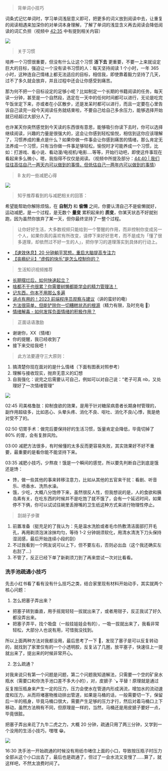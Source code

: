 > 背单词小技巧

词条式记忆单词时，学习单词浅层意义即可，把更多的词义放到阅读中去，让重复的阅读相遇来加深你的对单词本身理解，了解了单词的浅显含义再去阅读会降低阅读的词汇负担（视频中 [42:35](https://www.bilibili.com/video/BV1ns4y1A7fj?t=2557.5) 中有提到相关内容）

![](attachments/04-26%20周三_背单词的技巧.png)

> 关于习惯

培养一个习惯很重要，但没有什么让这个习惯 **活下去** 更重要，不要一上来就设定巨大的目标，强迫让一个没有读书习惯的人：每天坚持阅读 1 个小时，一年 365 小时，这种连自己情绪上都无法适应的目标，相信我，即使靠着毅力坚持了几天，过不了多久就会放弃，并且过程中还会让你感受到痛苦。

那为何不把一个目标设定的足够小呢？比如制定一个长期的书籍阅读的任务，每天读一分钟，甚至是一个自然段，选定在一天中的任何时间都可以进行，无论是吃完午饭坐定下来，亦或者在小区散步，还是发呆时都可以进行，而且一定要在心里告诉自己读完一段今天阅读任务就结束啦，不要自己给自己多余压力，能够选择开始就已经超过大部分人了。

也许某天你突然感觉到今天读的东西很有意思，能够吸引你读下去时，你可以选择继续阅读，兴趣的力量是很强大的，这会让你感到轻松愉悦，相信到这你应该理解了，习惯养成的重点是什么？如果你做一件事会让你感到痛苦的情绪，那么肯定无法养成一个习惯，只有当你做一件事足够轻松，愉悦时才可能养成一个习惯，比如：打游戏、看小说、看动漫/电视机/电影….等等，开始行动吧，即使这件事现在看起来多么微小，嗯，我指得不仅仅是阅读。（视频中所提及部分：[44:40 | 我们往往高估自己一两天内可以做到的事情，但低估自己一两年内可以做到的事情](https://www.bilibili.com/video/BV1ns4y1A7fj?t=2680.7)）

> B 友的一些减肥心得

![](attachments/Pasted%20image%2020230412165346.png)

> 知乎推荐看到的与减肥相关的回答：

希望能帮助你解除烦恼，在 **自制力** 和 **偷懒** 之间，你要认清自己不是偷懒就好，运动减肥，是一个过程，是无数个 **量变** 累积起来的 **质变**，你某天状态不好就别跑，因为虽然你放弃了某一天，但你最终坚持了一整个过程。

> 让你好好生活，大多数视频只能给到一个警醒的作用，而非控制你变成另一个人，如果你真的喜欢有所改变，请停下来好好思考，而不是成为「懂了很多道理，却依然过不好一生的人」，把你学习的道理落实到具体的行动上。

- [【速效休息】20 分钟躺平冥想，重启大脑提高专注力](https://www.bilibili.com/video/BV1nm4y1t7t5/)
- [【丧瘾纪元】“虚假的快乐”是怎么控制你的？](https://www.bilibili.com/video/BV1fV4y1R7Kg/)

> 生活知识视频推荐

- [长期摆烂后，如何快速起立？](https://www.bilibili.com/video/BV1nV4y1w7H2?t=1.3)
- [啥都不干也很累？你需要树懒都能学会的精力管理法！](https://www.bilibili.com/video/BV1Fs4y1L749/?p=1&t=0)
- [记东西，你本不用那么多遍](https://www.bilibili.com/video/BV1gG411G76v/)
- [讲点有用的！2023 前端程序员观察与建议](https://www.bilibili.com/list/watchlater?bvid=BV1HN411K7Aj)（讲的蛮好的嘞）
- [方法很简单，但能铲除你一切糟糕状态的根源](https://www.bilibili.com/video/BV1Fa4y1377P/?p=1&t=0)（精力有限，及时充电 🪫）
- [情绪解毒 - 如何发挥负面情绪的积极作用？](https://www.bilibili.com/video/BV1fL411D7es/?p=1&t=0)

>  正面话语激励

- 谢谢你，XX（情绪）
- 你的提醒，我已经收到了
- 接下来交给我吧！

> 此方法要遵守三大原则：

  1. 搞清楚你现在面对的是什么情绪（下面有图表对照参考）
  2. 理解与接收现实，抛弃无意义的幻想
  3. 自我强化：说完之后需要认可自己，例如可以对自己说：“老子可真 nb，又处理好了一次情绪管理”

![](attachments/05-13%20周六_情绪状态指南.png)

02:45 司美格鲁肽：抑制食欲的效果，是用于针对糖尿病患者长期身材管理的，副作用超级多，比如恶心、头晕头疼、消化不良、呕吐、消化不良/心悸，我是绝对受不了的。

02:50 切胃手术：做完后要保持好的生活习惯，饭量肯定会降低，毕竟切掉了 80% 的胃，会有复胖风险。

03:00 减肥方法很多，有时候懂的太多反而更容易失败，其实效果好不好不重要，最重要的是看你能不能坚持下来。

03:35 减肥小技巧，少熬夜！饿是一个瞬间的感觉，所以要先判断自己到底是饿还是馋：

- 馋，做一些其他的事来转移注意力，比如从其他的五官来干扰：看剧、听音乐、喷香水、洗热水澡。
- 饿，少吃，大概八分饱停下来，虽然很反人性，但我想说的是，人的食欲和胰岛素有关，在吃东西的时候并不是吃饱了就不饿了，会有一个延迟时间，如果停不下俩，你可以试试往碗里丢擦嘴的卫生纸这种方式来进行物理性停止。

> 刮胡子步骤

1. 前置准备（挺充足的了我认为：先是温水洗脸或者毛巾热敷清洁面部打开毛孔，再用剃须泡沫涂抹均匀，等待 1-2 分钟胡须软化，用清水清洗下刀头保持湿润感，最后开始连续小段的刮）
2. 不过我看到一个网友说可以上下，但不要左右，否则必出血（这个我还确实左右刮了…）
3. 不管了，反正已经下单了新剃须刀到了再来尝试一次对比看看。

### 洗手池疏通小技巧

先去小红书看了看有没有什么技巧之类，结合家里现有材料开始动手，其实就两个核心问题：

1. 怎么把塞子弄出来？

- 把塞子转到垂直，用手摇晃轻轻一拔就出来了，或者用钳子，反正我试了好久都没弄出来。
- 把塞子弄平，找个吸盘（一般挂娃娃会有的），一吸一拔就出来了，我看非常轻松，大部分人也说有用，可惜我没找到。

所以上面两种方法对我都没用，最后思考了一下 🤔，发现了塞子是可以反复转动的，就找到了家里仅有的一个小透明胶，反复沾了几圈，放平塞子，快速往上一提就出来了，提出来的时候非常开心。

2. 怎么疏通？

对我来说只有第一个问题是问题，第二个问题我知道解法，只需要一个空的矿泉水瓶水（需要口和你洗手池口差不多大小的），对，皮搋子 🪠 平替！原理就是通过反复按压瓶身来产生一定的压力，压力会使水在管道内形成涡流，增加水的流动速度和压力，从而将堵塞物推动排出管道，如果是马桶的话，一般需要切一下，保留后一半的瓶身，毕竟马桶口很大，需要产生足够的压力才行，然后对着马桶口上下移动，虽然方法稍有不同，但原理是一样的，当然，马桶还是用皮搋子要好一点，毕竟很脏。

把塞子弄出来花了九牛二虎之力，大概 20 分钟，疏通只用了两三分钟，又学到一个没用的生活小技巧，嘿嘿 😁。

![](attachments/06-15%20周四_疏通洗手池1.png)

16:30 洗手池一开始疏通的时候没有用纸巾堵住上面的小口，导致按压瓶子时压力全部从这个小口出去了，最后也是疏通了，但过了一会水流又变慢了……算了，就这样吧，不然太浪费时间了。
